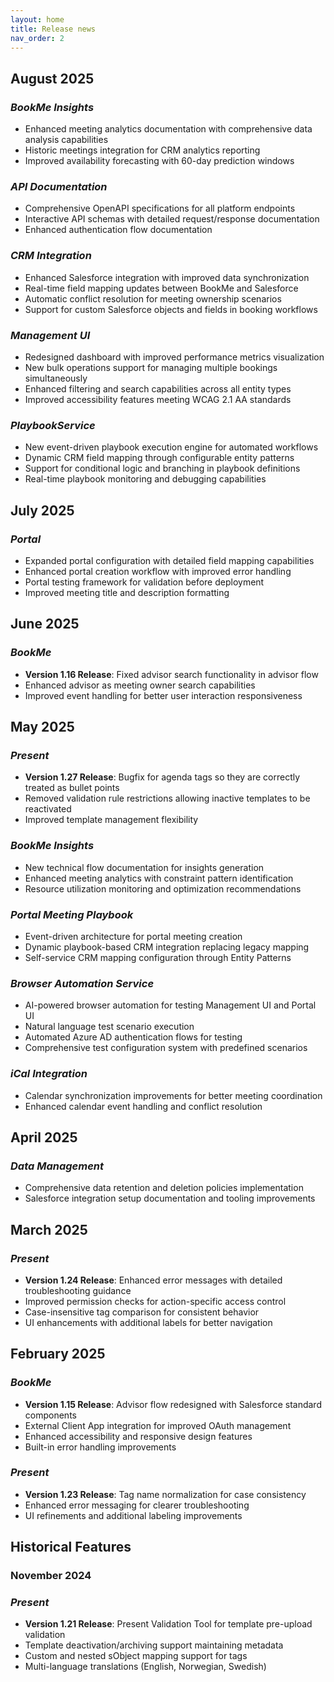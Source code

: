 ```yaml
---
layout: home
title: Release news
nav_order: 2
---
```


## August 2025

### *BookMe Insights*
- Enhanced meeting analytics documentation with comprehensive data analysis capabilities
- Historic meetings integration for CRM analytics reporting
- Improved availability forecasting with 60-day prediction windows

### *API Documentation*
- Comprehensive OpenAPI specifications for all platform endpoints
- Interactive API schemas with detailed request/response documentation
- Enhanced authentication flow documentation

### *CRM Integration*
- Enhanced Salesforce integration with improved data synchronization
- Real-time field mapping updates between BookMe and Salesforce
- Automatic conflict resolution for meeting ownership scenarios
- Support for custom Salesforce objects and fields in booking workflows

### *Management UI*
- Redesigned dashboard with improved performance metrics visualization
- New bulk operations support for managing multiple bookings simultaneously
- Enhanced filtering and search capabilities across all entity types
- Improved accessibility features meeting WCAG 2.1 AA standards

### *PlaybookService*
- New event-driven playbook execution engine for automated workflows
- Dynamic CRM field mapping through configurable entity patterns
- Support for conditional logic and branching in playbook definitions
- Real-time playbook monitoring and debugging capabilities

## July 2025

### *Portal*
- Expanded portal configuration with detailed field mapping capabilities
- Enhanced portal creation workflow with improved error handling
- Portal testing framework for validation before deployment
- Improved meeting title and description formatting

## June 2025

### *BookMe*
- **Version 1.16 Release**: Fixed advisor search functionality in advisor flow
- Enhanced advisor as meeting owner search capabilities
- Improved event handling for better user interaction responsiveness

## May 2025

### *Present*
- **Version 1.27 Release**: Bugfix for agenda tags so they are correctly treated as bullet points
- Removed validation rule restrictions allowing inactive templates to be reactivated
- Improved template management flexibility

### *BookMe Insights*
- New technical flow documentation for insights generation
- Enhanced meeting analytics with constraint pattern identification
- Resource utilization monitoring and optimization recommendations

### *Portal Meeting Playbook*
- Event-driven architecture for portal meeting creation
- Dynamic playbook-based CRM integration replacing legacy mapping
- Self-service CRM mapping configuration through Entity Patterns

### *Browser Automation Service*
- AI-powered browser automation for testing Management UI and Portal UI
- Natural language test scenario execution
- Automated Azure AD authentication flows for testing
- Comprehensive test configuration system with predefined scenarios

### *iCal Integration*
- Calendar synchronization improvements for better meeting coordination
- Enhanced calendar event handling and conflict resolution

## April 2025

### *Data Management*
- Comprehensive data retention and deletion policies implementation
- Salesforce integration setup documentation and tooling improvements

## March 2025

### *Present*
- **Version 1.24 Release**: Enhanced error messages with detailed troubleshooting guidance
- Improved permission checks for action-specific access control
- Case-insensitive tag comparison for consistent behavior
- UI enhancements with additional labels for better navigation

## February 2025

### *BookMe*
- **Version 1.15 Release**: Advisor flow redesigned with Salesforce standard components
- External Client App integration for improved OAuth management
- Enhanced accessibility and responsive design features
- Built-in error handling improvements

### *Present*
- **Version 1.23 Release**: Tag name normalization for case consistency
- Enhanced error messaging for clearer troubleshooting
- UI refinements and additional labeling improvements

## Historical Features

### November 2024

### *Present*
- **Version 1.21 Release**: Present Validation Tool for template pre-upload validation
- Template deactivation/archiving support maintaining metadata
- Custom and nested sObject mapping support for tags
- Multi-language translations (English, Norwegian, Swedish)